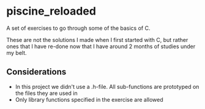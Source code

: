 # piscine_reloaded

A set of exercises to go through some of the basics of C.

These are not the solutions I made when I first started with C, but rather ones that I have re-done now that I have around 2 months of studies under my belt.

## Considerations
- In this project we didn't use a .h-file. All sub-functions are prototyped on the files they are used in
- Only library functions specified in the exercise are allowed